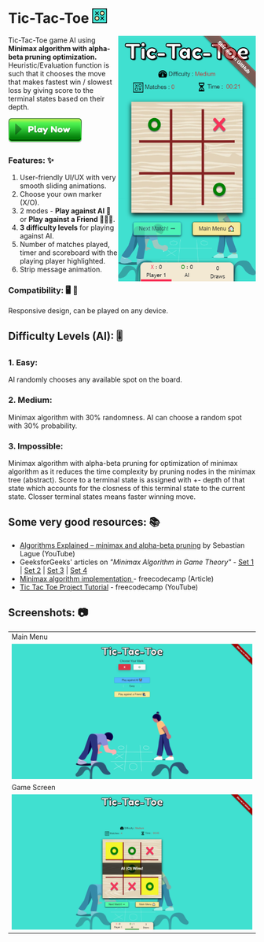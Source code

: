 # Tic-Tac-Toe <img src="https://github.com/jatin-47/Tic-Tac-Toe/blob/main/images/favicon.png" width="30">
<img src="https://github.com/jatin-47/Tic-Tac-Toe/blob/main/images/ScreenShots/title.png" align="right" style="display:inline;" width="280" >

Tic-Tac-Toe game AI using **Minimax algorithm with alpha-beta pruning optimization.**<br>Heuristic/Evaluation function is such that it chooses the move that makes fastest win / slowest loss by giving score to the terminal states based on their depth.

<a href="https://wittko1400.github.io/"> <img src="https://github.com/jatin-47/Tic-Tac-Toe/blob/main/images/playnow.png" alt="PLAY NOW!" width="150" height="50"> </a>

### Features: ✨

1. User-friendly UI/UX with very smooth sliding animations.
2. Choose your own marker (X/O).
3. 2 modes - **Play against AI 🤖** or **Play against a Friend 🙋🏻‍♂️**.
4. **3 difficulty levels** for playing against AI.
5. Number of matches played, timer and scoreboard with the playing player highlighted.
6. Strip message animation.

### Compatibility: 🖥️ 📱
Responsive design, can be played on any device.

## Difficulty Levels (AI): 🎚️
### 1. Easy: 
AI randomly chooses any available spot on the board.

### 2. Medium:
Minimax algorithm with 30% randomness. AI can choose a random spot with 30% probability.

### 3. Impossible:
Minimax algorithm with alpha-beta pruning for optimization of minimax algorithm as it reduces the time complexity by pruning nodes in the minimax tree (abstract).
Score to a terminal state is assigned with +- depth of that state which accounts for the closness of this terminal state to the current state. Closser terminal states means faster winning move.

## Some very good resources: 📚
- [Algorithms Explained – minimax and alpha-beta pruning](https://youtu.be/l-hh51ncgDI) by Sebastian Lague (YouTube)
- GeeksforGeeks' articles on *"Minimax Algorithm in Game Theory"* - [Set 1](https://www.geeksforgeeks.org/minimax-algorithm-in-game-theory-set-1-introduction/) | [Set 2](https://www.geeksforgeeks.org/minimax-algorithm-in-game-theory-set-2-evaluation-function/?ref=rp) | [Set 3](https://www.geeksforgeeks.org/minimax-algorithm-in-game-theory-set-3-tic-tac-toe-ai-finding-optimal-move/?ref=rp) | [Set 4](https://www.geeksforgeeks.org/minimax-algorithm-in-game-theory-set-4-alpha-beta-pruning/?ref=rp)
- [Minimax algorithm implementation ](https://www.freecodecamp.org/news/how-to-make-your-tic-tac-toe-game-unbeatable-by-using-the-minimax-algorithm-9d690bad4b37/)- freecodecamp (Article)
- [Tic Tac Toe Project Tutorial](https://www.youtube.com/watch?v=P2TcQ3h0ipQ) - freecodecamp (YouTube)

## Screenshots: 📷
<table>
  <tr>
     <td>Main Menu</td>
  </tr>
  <tr>
    <td><img src="https://github.com/jatin-47/Tic-Tac-Toe/blob/main/images/ScreenShots/ss1.png" alt="SS1" width="100%"></td>
  </tr>
  <tr>
     <td>Game Screen</td>
  </tr>
  <tr>
    <td><img src="https://github.com/jatin-47/Tic-Tac-Toe/blob/main/images/ScreenShots/ss2.png" alt="SS2" width="100%"></td>
  </tr>
 </table>
